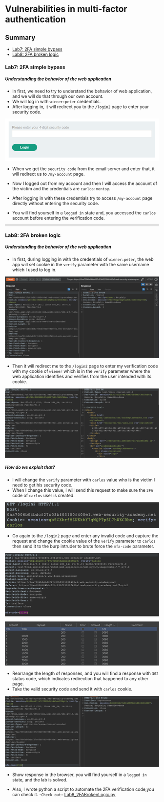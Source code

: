 # Vulnerabilities in multi-factor authentication
## Summary
- [Lab7: 2FA simple bypass](#lab7-2fa-simple-bypass)
- [Lab8: 2FA broken logic](#lab8-2fa-broken-logic)

### Lab7: 2FA simple bypass
##### **Understanding the behavior of the web application**
- In first, we need to try to understand the behavior of web application, and we will do that through our own account.
- We will log in with `wiener:peter` credentials.
- After logging in, it will redirect you to the `/login2` page to enter your security code.

![securityCode.png](https://github.com/Sec0gh/Portswigger-Labs/blob/main/Authentication%20Labs/images/securityCode.png)
- When we get the `security code` from the email server and enter that, it will redirect us to `/my-account` page.

- Now I logged out from my account and then I will access the account of the victim and the credentials are `carlos:montoy`.
- After logging in with these credentials try to access `/my-account` page directly without entering the security code.
- You will find yourself in a `logged in` state and, you accessed the `carlos` account before entering the verification code.
---
### Lab8: 2FA broken logic
##### **Understanding the behavior of the web application**
- In first, during logging in with the credentials of `wiener:peter`,  the web app will set cookie in the `verify` parameter with the same username which I used to log in.

![Lab8_login.png](https://github.com/Sec0gh/Portswigger-Labs/blob/main/Authentication%20Labs/images/Lab8_login.png)
- Then it will redirect me to the `/login2` page to enter my verification code with my cookie of `wiener` which is in the `verify` parameter where the web application identifies and verifies from the user intended with its cookie.

![Lab8_login2.png](https://github.com/Sec0gh/Portswigger-Labs/blob/main/Authentication%20Labs/images/Lab8_login2.png)
##### **How do we exploit that?**
- I will change the `verify` parameter with `carlos` value who is the victim I need to get his security code. 
- When I change this value, I will send this request to make sure the `2FA` code of `carlos` user is created.

![Lab8_carlosCookie.png](https://github.com/Sec0gh/Portswigger-Labs/blob/main/Authentication%20Labs/images/Lab8_carlosCookie.png)
- Go again to the `/login2` page and enter any invalid code and capture the request and change the cookie value of the `verify` parameter to `carlos` then send it to the burp intruder to brute force the `mfa-code` parameter.

![Lab8_intruder.png](https://github.com/Sec0gh/Portswigger-Labs/blob/main/Authentication%20Labs/images/Lab8_intruder.png)

![Lab8_verificationCode.png](https://github.com/Sec0gh/Portswigger-Labs/blob/main/Authentication%20Labs/images/Lab8_verificationCode.png)
- Rearrange the length of responses, and you will find a response with `302` status code, which indicates redirection that happened to any other page.
- Take the valid security code and send it with `carlos` cookie.

![Lab8_bypass.png](https://github.com/Sec0gh/Portswigger-Labs/blob/main/Authentication%20Labs/images/Lab8_bypass.png)
- Show response in the browser, you will find yourself in a `logged in` state, and the lab is solved.

- Also, I wrote python a script to automate the 2FA verification code,you can check it.
-`Check out:` [Lab8_2FABrokenLogic.py](https://github.com/Sec0gh/python-scripts/blob/main/Authentication%20scripts/Lab8_2FABrokenLogic.py)

